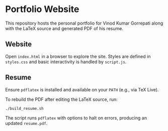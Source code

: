 # Portfolio Website

This repository hosts the personal portfolio for Vinod Kumar Gorrepati along with the LaTeX source and generated PDF of his resume.

## Website

Open `index.html` in a browser to explore the site. Styles are defined in `styles.css` and basic interactivity is handled by `script.js`.

## Resume

Ensure `pdflatex` is installed and available on your `PATH` (e.g., via TeX Live).

To rebuild the PDF after editing the LaTeX source, run:

```bash
./build_resume.sh
```

The script runs `pdflatex` with options to halt on errors, producing an updated `resume.pdf`.
